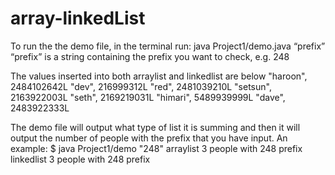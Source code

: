 # array-linkedList
To run the the demo file, in the terminal run: 
java Project1/demo.java “prefix”
“prefix” is a string containing the prefix you want to check, e.g. 248

The values inserted into both arraylist and linkedlist are below
"haroon", 2484102642L
"dev", 216999312L
"red", 2481039210L
"setsun", 2163922003L
"seth", 2169219031L
"himari", 5489939999L
 "dave", 2483922333L

The demo file will output what type of list it is summing and then it will output the number of people with the prefix that you have input. 
An example: 
$  java Project1/demo "248"
	arraylist
	3 people with 248 prefix
	linkedlist
	3 people with 248 prefix
